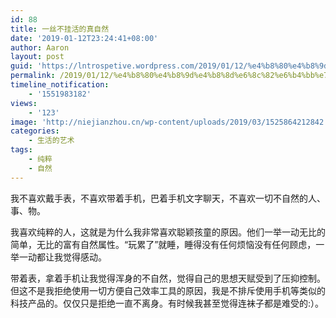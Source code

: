 ```yaml
---
id: 88
title: 一丝不挂活的真自然
date: '2019-01-12T23:24:41+08:00'
author: Aaron
layout: post
guid: 'https://lntrospetive.wordpress.com/2019/01/12/%e4%b8%80%e4%b8%9d%e4%b8%8d%e6%8c%82%e6%b4%bb%e7%9a%84%e7%9c%9f%e8%87%aa%e7%84%b6/'
permalink: /2019/01/12/%e4%b8%80%e4%b8%9d%e4%b8%8d%e6%8c%82%e6%b4%bb%e7%9a%84%e7%9c%9f%e8%87%aa%e7%84%b6/
timeline_notification:
    - '1551983182'
views:
    - '123'
image: 'http://niejianzhou.cn/wp-content/uploads/2019/03/1525864212842.jpeg'
categories:
    - 生活的艺术
tags:
    - 纯粹
    - 自然
---
```


我不喜欢戴手表，不喜欢带着手机，巴着手机文字聊天，不喜欢一切不自然的人、事、物。

我喜欢纯粹的人，这就是为什么我非常喜欢聪颖孩童的原因。他们一举一动无比的简单，无比的富有自然属性。“玩累了”就睡，睡得没有任何烦恼没有任何顾虑，一举一动都让我觉得感动。

带着表，拿着手机让我觉得浑身的不自然，觉得自己的思想天赋受到了压抑控制。但这不是我拒绝使用一切方便自己效率工具的原因，我是不排斥使用手机等类似的科技产品的。仅仅只是拒绝一直不离身。有时候我甚至觉得连袜子都是难受的:）。
